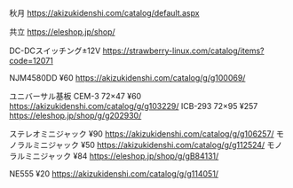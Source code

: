 

秋月
https://akizukidenshi.com/catalog/default.aspx

共立
https://eleshop.jp/shop/



DC-DCスイッチング±12V
https://strawberry-linux.com/catalog/items?code=12071


NJM4580DD ¥60
https://akizukidenshi.com/catalog/g/g100069/






ユニバーサル基板 CEM-3 72×47 ¥60
https://akizukidenshi.com/catalog/g/g103229/
ICB-293 72×95 ¥257
https://eleshop.jp/shop/g/g202930/

ステレオミニジャック ¥90
https://akizukidenshi.com/catalog/g/g106257/
モノラルミニジャック ¥50
https://akizukidenshi.com/catalog/g/g112524/
モノラルミニジャック ¥84
https://eleshop.jp/shop/g/gB84131/

NE555 ¥20
https://akizukidenshi.com/catalog/g/g114051/



